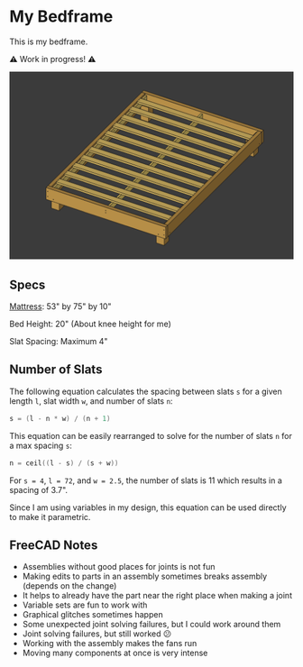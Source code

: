 # My Bedframe

This is my bedframe.

⚠️ Work in progress! ⚠️

![WIP](media/wip.png)

## Specs

[Mattress](https://www.leesa.com/products/leesa-mattress): 53" by 75" by 10"

Bed Height: 20" (About knee height for me)

Slat Spacing: Maximum 4"

## Number of Slats

The following equation calculates the spacing between slats `s` for a given length `l`, slat width `w`, and number of slats `n`:

```c
s = (l - n * w) / (n + 1)
```

This equation can be easily rearranged to solve for the number of slats `n` for a max spacing `s`:

```c
n = ceil((l - s) / (s + w))
```

For `s = 4`, `l = 72`, and `w = 2.5`, the number of slats is 11 which results in a spacing of 3.7".

Since I am using variables in my design, this equation can be used directly to make it parametric.

## FreeCAD Notes

- Assemblies without good places for joints is not fun
- Making edits to parts in an assembly sometimes breaks assembly (depends on the change)
- It helps to already have the part near the right place when making a joint
- Variable sets are fun to work with
- Graphical glitches sometimes happen
- Some unexpected joint solving failures, but I could work around them
- Joint solving failures, but still worked 😕
- Working with the assembly makes the fans run
- Moving many components at once is very intense
